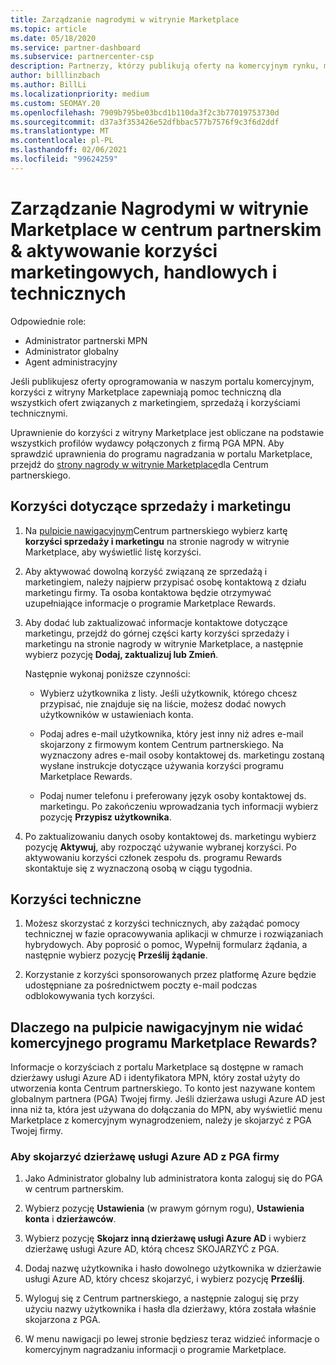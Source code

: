 ```yaml
---
title: Zarządzanie nagrodymi w witrynie Marketplace
ms.topic: article
ms.date: 05/18/2020
ms.service: partner-dashboard
ms.subservice: partnercenter-csp
description: Partnerzy, którzy publikują oferty na komercyjnym rynku, mogą korzystać z korzyści, które oferują obsługę marketingu.
author: billlinzbach
ms.author: BillLi
ms.localizationpriority: medium
ms.custom: SEOMAY.20
ms.openlocfilehash: 7909b795be03bcd1b110da3f2c3b77019753730d
ms.sourcegitcommit: d37a3f353426e52dfbbac577b7576f9c3f6d2ddf
ms.translationtype: MT
ms.contentlocale: pl-PL
ms.lasthandoff: 02/06/2021
ms.locfileid: "99624259"
---
```

# <a name="manage-marketplace-rewards-in-partner-center--activate-marketing-sales-and-technical-benefits"></a>Zarządzanie Nagrodymi w witrynie Marketplace w centrum partnerskim & aktywowanie korzyści marketingowych, handlowych i technicznych

Odpowiednie role:

- Administrator partnerski MPN
- Administrator globalny
- Agent administracyjny

Jeśli publikujesz oferty oprogramowania w naszym portalu komercyjnym, korzyści z witryny Marketplace zapewniają pomoc techniczną dla wszystkich ofert związanych z marketingiem, sprzedażą i korzyściami technicznymi.

Uprawnienie do korzyści z witryny Marketplace jest obliczane na podstawie wszystkich profilów wydawcy połączonych z firmą PGA MPN. Aby sprawdzić uprawnienia do programu nagradzania w portalu Marketplace, przejdź do [strony nagrody w witrynie Marketplace](https://partner.microsoft.com/dashboard/mpn/program/commercialmarketplace)dla Centrum partnerskiego.

## <a name="sales-and-marketing-benefits"></a>Korzyści dotyczące sprzedaży i marketingu

1. Na [pulpicie nawigacyjnym](https://partner.microsoft.com/dashboard)Centrum partnerskiego wybierz kartę **korzyści sprzedaży i marketingu** na stronie nagrody w witrynie Marketplace, aby wyświetlić listę korzyści. 

2. Aby aktywować dowolną korzyść związaną ze sprzedażą i marketingiem, należy najpierw przypisać osobę kontaktową z działu marketingu firmy. Ta osoba kontaktowa będzie otrzymywać uzupełniające informacje o programie Marketplace Rewards.

3. Aby dodać lub zaktualizować informacje kontaktowe dotyczące marketingu, przejdź do górnej części karty korzyści sprzedaży i marketingu na stronie nagrody w witrynie Marketplace, a następnie wybierz pozycję **Dodaj, zaktualizuj lub Zmień**. 

   Następnie wykonaj poniższe czynności:

   - Wybierz użytkownika z listy. Jeśli użytkownik, którego chcesz przypisać, nie znajduje się na liście, możesz dodać nowych użytkowników w ustawieniach konta.

   - Podaj adres e-mail użytkownika, który jest inny niż adres e-mail skojarzony z firmowym kontem Centrum partnerskiego. Na wyznaczony adres e-mail osoby kontaktowej ds. marketingu zostaną wysłane instrukcje dotyczące używania korzyści programu Marketplace Rewards.

   - Podaj numer telefonu i preferowany język osoby kontaktowej ds. marketingu. Po zakończeniu wprowadzania tych informacji wybierz pozycję **Przypisz użytkownika**.

4. Po zaktualizowaniu danych osoby kontaktowej ds. marketingu wybierz pozycję **Aktywuj**, aby rozpocząć używanie wybranej korzyści. Po aktywowaniu korzyści członek zespołu ds. programu Rewards skontaktuje się z wyznaczoną osobą w ciągu tygodnia.

## <a name="technical-benefits"></a>Korzyści techniczne

1. Możesz skorzystać z korzyści technicznych, aby zażądać pomocy technicznej w fazie opracowywania aplikacji w chmurze i rozwiązaniach hybrydowych. Aby poprosić o pomoc, Wypełnij formularz żądania, a następnie wybierz pozycję **Prześlij żądanie**.

2. Korzystanie z korzyści sponsorowanych przez platformę Azure będzie udostępniane za pośrednictwem poczty e-mail podczas odblokowywania tych korzyści.

## <a name="why-cant-i-see-the-commercial-marketplace-rewards-program-on-my-dashboard"></a>Dlaczego na pulpicie nawigacyjnym nie widać komercyjnego programu Marketplace Rewards?

Informacje o korzyściach z portalu Marketplace są dostępne w ramach dzierżawy usługi Azure AD i identyfikatora MPN, który został użyty do utworzenia konta Centrum partnerskiego. To konto jest nazywane kontem globalnym partnera (PGA) Twojej firmy. Jeśli dzierżawa usługi Azure AD jest inna niż ta, która jest używana do dołączania do MPN, aby wyświetlić menu Marketplace z komercyjnym wynagrodzeniem, należy je skojarzyć z PGA Twojej firmy.

### <a name="to-associate-an-azure-ad-tenant-with-the-pga-of-your-company"></a>Aby skojarzyć dzierżawę usługi Azure AD z PGA firmy

1. Jako Administrator globalny lub administratora konta zaloguj się do PGA w centrum partnerskim.

2. Wybierz pozycję **Ustawienia** (w prawym górnym rogu), **Ustawienia konta** i **dzierżawców**. 

3. Wybierz pozycję **Skojarz inną dzierżawę usługi Azure AD** i wybierz dzierżawę usługi Azure AD, którą chcesz SKOJARZYĆ z PGA.

4. Dodaj nazwę użytkownika i hasło dowolnego użytkownika w dzierżawie usługi Azure AD, który chcesz skojarzyć, i wybierz pozycję **Prześlij**.

5. Wyloguj się z Centrum partnerskiego, a następnie zaloguj się przy użyciu nazwy użytkownika i hasła dla dzierżawy, która została właśnie skojarzona z PGA.

6. W menu nawigacji po lewej stronie będziesz teraz widzieć informacje o komercyjnym nagradzaniu informacji o programie Marketplace.

